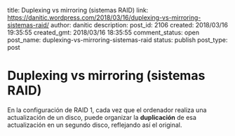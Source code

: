 title: Duplexing vs mirroring (sistemas RAID)
link: https://danitic.wordpress.com/2018/03/16/duplexing-vs-mirroring-sistemas-raid/
author: danitic
description: 
post_id: 2106
created: 2018/03/16 19:35:55
created_gmt: 2018/03/16 18:35:55
comment_status: open
post_name: duplexing-vs-mirroring-sistemas-raid
status: publish
post_type: post

# Duplexing vs mirroring (sistemas RAID)

En la configuración de RAID 1, cada vez que el ordenador realiza una actualización de un disco, puede organizar la **duplicación** de esa actualización en un segundo disco, reflejando así el original.